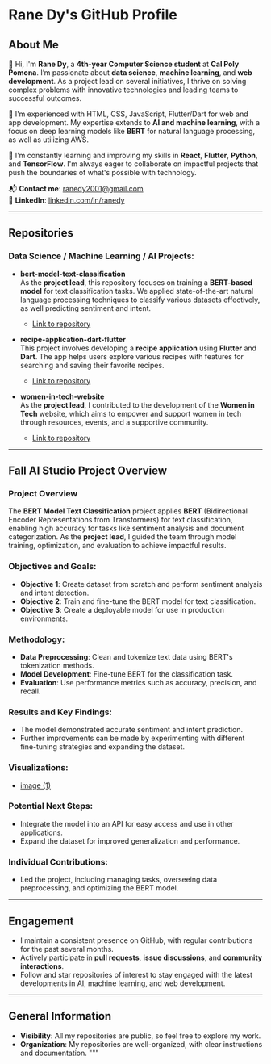 # Rane Dy's GitHub Profile

## About Me

👋 Hi, I'm **Rane Dy**, a **4th-year Computer Science student** at **Cal Poly Pomona**. I’m passionate about **data science**, **machine learning**, and **web development**. As a project lead on several initiatives, I thrive on solving complex problems with innovative technologies and leading teams to successful outcomes.

🔧 I'm experienced with HTML, CSS, JavaScript, Flutter/Dart for web and app development. My expertise extends to **AI and machine learning**, with a focus on deep learning models like **BERT** for natural language processing, as well as utilizing AWS.

🌱 I'm constantly learning and improving my skills in **React**, **Flutter**, **Python**, and **TensorFlow**. I'm always eager to collaborate on impactful projects that push the boundaries of what's possible with technology.

📬 **Contact me**: [ranedy2001@gmail.com](mailto:email@domain.com)  
🔗 **LinkedIn**: [linkedin.com/in/ranedy](https://www.linkedin.com/in/ranedy)

---

## Repositories

### Data Science / Machine Learning / AI Projects:

- **bert-model-text-classification**  
  As the **project lead**, this repository focuses on training a **BERT-based model** for text classification tasks. We applied state-of-the-art natural language processing techniques to classify various datasets effectively, as well predicting sentiment and intent.  
  - [Link to repository](https://github.com/rane20/TheRootRemedy.git)

- **recipe-application-dart-flutter**  
  This project involves developing a **recipe application** using **Flutter** and **Dart**. The app helps users explore various recipes with features for searching and saving their favorite recipes.  
  - [Link to repository](https://github.com/Alexawnder/Recipe-Application.git)

- **women-in-tech-website**  
  As the **project lead**, I contributed to the development of the **Women in Tech** website, which aims to empower and support women in tech through resources, events, and a supportive community.  
  - [Link to repository](https://github.com/Women-in-Tech-Web-Dev/Web-Dev.git)

---

## Fall AI Studio Project Overview

### Project Overview
The **BERT Model Text Classification** project applies **BERT** (Bidirectional Encoder Representations from Transformers) for text classification, enabling high accuracy for tasks like sentiment analysis and document categorization. As the **project lead**, I guided the team through model training, optimization, and evaluation to achieve impactful results.

### Objectives and Goals:
- **Objective 1**: Create dataset from scratch and perform sentiment analysis and intent detection.
- **Objective 2**: Train and fine-tune the BERT model for text classification. 
- **Objective 3**: Create a deployable model for use in production environments.

### Methodology:
- **Data Preprocessing**: Clean and tokenize text data using BERT's tokenization methods.
- **Model Development**: Fine-tune BERT for the classification task.
- **Evaluation**: Use performance metrics such as accuracy, precision, and recall.

### Results and Key Findings:
- The model demonstrated accurate sentiment and intent prediction.
- Further improvements can be made by experimenting with different fine-tuning strategies and expanding the dataset.

### Visualizations:
- [image (1)](https://github.com/user-attachments/assets/ed536279-3a20-402d-9fb3-965f75f935ed)


### Potential Next Steps:
- Integrate the model into an API for easy access and use in other applications.
- Expand the dataset for improved generalization and performance.

### Individual Contributions:
- Led the project, including managing tasks, overseeing data preprocessing, and optimizing the BERT model.

---

## Engagement

- I maintain a consistent presence on GitHub, with regular contributions for the past several months.
- Actively participate in **pull requests**, **issue discussions**, and **community interactions**.
- Follow and star repositories of interest to stay engaged with the latest developments in AI, machine learning, and web development.

---

## General Information

- **Visibility**: All my repositories are public, so feel free to explore my work.
- **Organization**: My repositories are well-organized, with clear instructions and documentation.
"""
